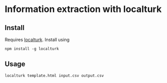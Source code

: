 # Information extraction with localturk

## Install

Requires [localturk](https://github.com/danvk/localturk). Install using

```
npm install -g localturk
```

## Usage

```
localturk template.html input.csv output.csv
```


